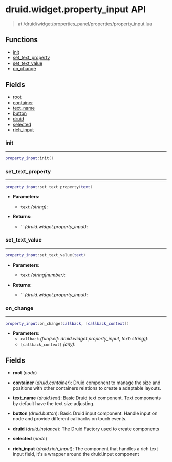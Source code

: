 # druid.widget.property_input API

> at /druid/widget/properties_panel/properties/property_input.lua

## Functions

- [init](#init)
- [set_text_property](#set_text_property)
- [set_text_value](#set_text_value)
- [on_change](#on_change)

## Fields

- [root](#root)
- [container](#container)
- [text_name](#text_name)
- [button](#button)
- [druid](#druid)
- [selected](#selected)
- [rich_input](#rich_input)



### init

---
```lua
property_input:init()
```

### set_text_property

---
```lua
property_input:set_text_property(text)
```

- **Parameters:**
	- `text` *(string)*:

- **Returns:**
	- `` *(druid.widget.property_input)*:

### set_text_value

---
```lua
property_input:set_text_value(text)
```

- **Parameters:**
	- `text` *(string|number)*:

- **Returns:**
	- `` *(druid.widget.property_input)*:

### on_change

---
```lua
property_input:on_change(callback, [callback_context])
```

- **Parameters:**
	- `callback` *(fun(self: druid.widget.property_input, text: string))*:
	- `[callback_context]` *(any)*:


## Fields
<a name="root"></a>
- **root** (_node_)

<a name="container"></a>
- **container** (_druid.container_): Druid component to manage the size and positions with other containers relations to create a adaptable layouts.

<a name="text_name"></a>
- **text_name** (_druid.text_): Basic Druid text component. Text components by default have the text size adjusting.

<a name="button"></a>
- **button** (_druid.button_): Basic Druid input component. Handle input on node and provide different callbacks on touch events.

<a name="druid"></a>
- **druid** (_druid.instance_): The Druid Factory used to create components

<a name="selected"></a>
- **selected** (_node_)

<a name="rich_input"></a>
- **rich_input** (_druid.rich_input_): The component that handles a rich text input field, it's a wrapper around the druid.input component

